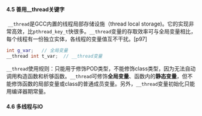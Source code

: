 #### 4.5 善用__thread关键字

​	`__thread`是GCC内置的线程局部存储设施（thread local storage)。它的实现非常高效，比`pthread_key_t`快很多。`__thread`变量的存取效率可与全局变量相比，每个线程有一份独立实体，各线程的变量值互不干扰。[p97]

```c++
int g_var;   // 全局变量
__thread int t_var;  // __thread变量
```

​	`__thread`使用规则：只能用于修饰POD类型，不能修饰class类型，因为无法自动调用构造函数和析够函数。`__thread`可修饰**全局变量**、函数内的**静态变量**，但不能修饰函数的局部变量或class的普通成员变量。另外，`__thread`变量初始化只能用编译器期常量。

#### 4.6 多线程与IO



